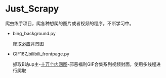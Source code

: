 # Just_Scrapy

爬虫练手项目，爬各种想爬的图片或者视频的程序。不断学习中。

* bing_background.py

  爬取[必应](https://cn.bing.com)背景图

* GIF167_bilibili_frontpage.py

  抓取B站up主-[十万个内涵图](https://search.bilibili.com/all?keyword=%E5%8D%81%E4%B8%87%E4%B8%AA%E5%86%85%E6%B6%B5%E5%9B%BE)-邪恶福利GIF合集系列视频封面，使用多线程进行爬取


